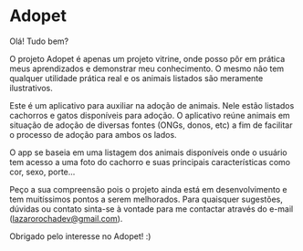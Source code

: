 # Adopet

Olá! Tudo bem?

O projeto Adopet é apenas um projeto vitrine, onde posso pôr em prática meus aprendizados e demonstrar meu conhecimento.
O mesmo não tem qualquer utilidade prática real e os animais listados são meramente ilustrativos.

Este é um aplicativo para auxiliar na adoção de animais. Nele estão listados cachorros e gatos disponíveis para adoção.
O aplicativo reúne animais em situação de adoção de diversas fontes (ONGs, donos, etc) a fim de facilitar o processo de adoção para ambos os lados.

O app se baseia em uma listagem dos animais disponíveis onde o usuário tem acesso a uma foto do cachorro e suas principais características como cor, sexo, porte...

Peço a sua compreensão pois o projeto ainda está em desenvolvimento e tem muitíssimos pontos a serem melhorados. Para quaisquer sugestões, dúvidas ou contato
sinta-se à vontade para me contactar através do e-mail (lazarorochadev@gmail.com).

Obrigado pelo interesse no Adopet! :)
